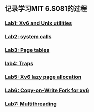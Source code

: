 ## 记录学习MIT 6.S081的过程

### [Lab1: Xv6 and Unix utilities](lab1_util/README.md)
### [Lab2: system calls](lab2_syscall/README.md)
### [Lab3: Page tables](lab3_pgtbl/README.md)
### [lab4: Traps](lab4_traps/README.md)
### [Lab5: Xv6 lazy page allocation](lab5_lazy/README.md)
### [Lab6: Copy-on-Write Fork for xv6](lab6_cow/README.md)
### [Lab7: Multithreading](lab7_mul/README.md)
